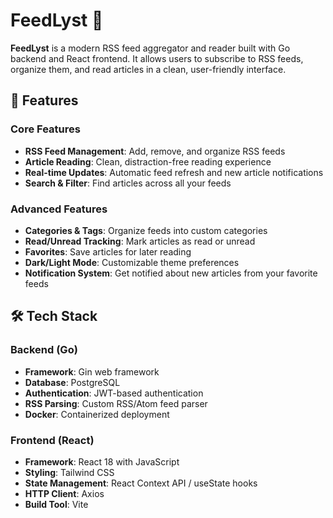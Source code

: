 # FeedLyst 📰

**FeedLyst** is a modern RSS feed aggregator and reader built with Go backend and React frontend. It allows users to subscribe to RSS feeds, organize them, and read articles in a clean, user-friendly interface.

## 🚀 Features

### Core Features
- **RSS Feed Management**: Add, remove, and organize RSS feeds
- **Article Reading**: Clean, distraction-free reading experience
- **Real-time Updates**: Automatic feed refresh and new article notifications
- **Search & Filter**: Find articles across all your feeds

### Advanced Features
- **Categories & Tags**: Organize feeds into custom categories
- **Read/Unread Tracking**: Mark articles as read or unread
- **Favorites**: Save articles for later reading
- **Dark/Light Mode**: Customizable theme preferences
- **Notification System**: Get notified about new articles from your favorite feeds

## 🛠️ Tech Stack

### Backend (Go)
- **Framework**: Gin web framework
- **Database**: PostgreSQL
- **Authentication**: JWT-based authentication
- **RSS Parsing**: Custom RSS/Atom feed parser
- **Docker**: Containerized deployment

### Frontend (React)
- **Framework**: React 18 with JavaScript
- **Styling**: Tailwind CSS  
- **State Management**: React Context API / useState hooks
- **HTTP Client**: Axios
- **Build Tool**: Vite
